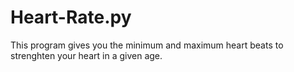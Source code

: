 # Heart-Rate.py
This program gives you the minimum and maximum heart beats to strenghten your heart in a given age.
